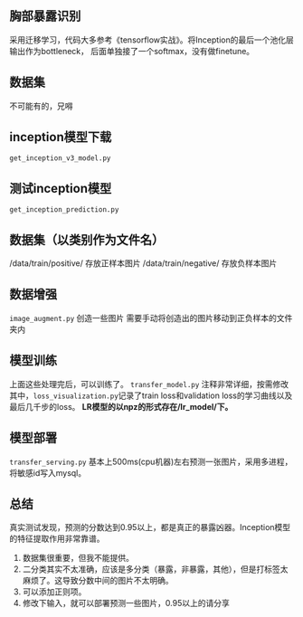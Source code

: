 ## 胸部暴露识别
采用迁移学习，代码大多参考《tensorflow实战》。将Inception的最后一个池化层输出作为bottleneck，
后面单独接了一个softmax，没有做finetune。

## 数据集
不可能有的，兄嘚

## inception模型下载
`get_inception_v3_model.py`

## 测试inception模型
`get_inception_prediction.py`

## 数据集（以类别作为文件名）
/data/train/positive/  存放正样本图片
/data/train/negative/  存放负样本图片

## 数据增强
`image_augment.py` 创造一些图片
需要手动将创造出的图片移动到正负样本的文件夹内

## 模型训练
上面这些处理完后，可以训练了。
`transfer_model.py`
注释非常详细，按需修改
其中，`loss_visualization.py`记录了train loss和validation loss的学习曲线以及最后几千步的loss。
**LR模型的以npz的形式存在/lr_model/下。**

## 模型部署
`transfer_serving.py`
基本上500ms(cpu机器)左右预测一张图片，采用多进程，将敏感id写入mysql。

## 总结
真实测试发现，预测的分数达到0.95以上，都是真正的暴露凶器。Inception模型的特征提取作用非常靠谱。
1. 数据集很重要，但我不能提供。
1. 二分类其实不太准确，应该是多分类（暴露，非暴露，其他），但是打标签太麻烦了。这导致分数中间的图片不太明确。
1. 可以添加正则项。
1. 修改下输入，就可以部署预测一些图片，0.95以上的请分享
